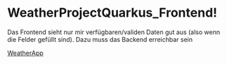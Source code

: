 # WeatherProjectQuarkus_Frontend!

Das Frontend sieht nur mir verfügbaren/validen Daten gut aus (also wenn die Felder gefüllt sind).
Dazu muss das Backend erreichbar sein

[WeatherApp](https://user-images.githubusercontent.com/60541600/163048705-8f36cef3-33b2-439b-aa14-423810e4ab77.png)
